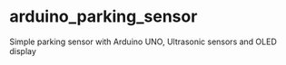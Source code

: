 # arduino_parking_sensor
Simple parking sensor with Arduino UNO, Ultrasonic sensors and OLED display

